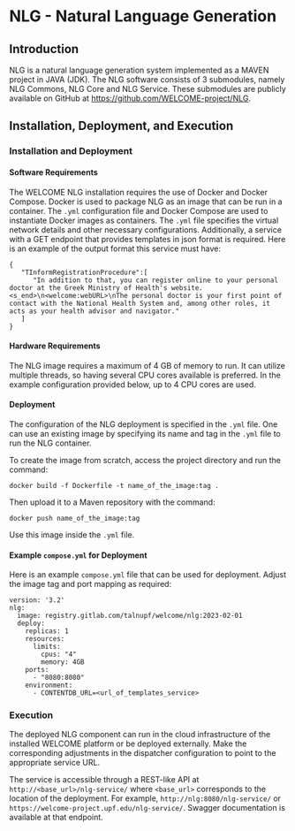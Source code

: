 # NLG - Natural Language Generation

## Introduction

NLG is a natural language generation system implemented as a MAVEN project in JAVA (JDK). The NLG software consists of 3 submodules, namely NLG Commons, NLG Core and NLG Service. These submodules are publicly available on GitHub at https://github.com/WELCOME-project/NLG.

## Installation, Deployment, and Execution

### Installation and Deployment

#### Software Requirements

The WELCOME NLG installation requires the use of Docker and Docker Compose. Docker is used to package NLG as an image that can be run in a container. The `.yml` configuration file and Docker Compose are used to instantiate Docker images as containers. The `.yml` file specifies the virtual network details and other necessary configurations.
Additionally, a service with a GET endpoint that provides templates in json format is required.
Here is an example of the output format this service must have:
```
{
   "TInformRegistrationProcedure":[
      "In addition to that, you can register online to your personal doctor at the Greek Ministry of Health's website.<s_end>\n<welcome:webURL>\nThe personal doctor is your first point of contact with the National Health System and, among other roles, it acts as your health advisor and navigator."
   ]
}
``` 

#### Hardware Requirements

The NLG image requires a maximum of 4 GB of memory to run. It can utilize multiple threads, so having several CPU cores available is preferred. In the example configuration provided below, up to 4 CPU cores are used.

#### Deployment

The configuration of the NLG deployment is specified in the `.yml` file. One can use an existing image by specifying its name and tag in the `.yml` file to run the NLG container.

To create the image from scratch, access the project directory and run the command:
```
docker build -f Dockerfile -t name_of_the_image:tag .
```
Then upload it to a Maven repository with the command:
```
docker push name_of_the_image:tag
```
Use this image inside the `.yml` file.

#### Example `compose.yml` for Deployment

Here is an example `compose.yml` file that can be used for deployment. Adjust the image tag and port mapping as required:

```
version: '3.2'
nlg:
  image: registry.gitlab.com/talnupf/welcome/nlg:2023-02-01
  deploy:
    replicas: 1
    resources:
      limits:
        cpus: "4"
        memory: 4GB
    ports:
      - "8080:8080"
	environment:
      - CONTENTDB_URL=<url_of_templates_service>
```

### Execution

The deployed NLG component can run in the cloud infrastructure of the installed WELCOME platform or be deployed externally. Make the corresponding adjustments in the dispatcher configuration to point to the appropriate service URL.

The service is accessible through a REST-like API at `http://<base_url>/nlg-service/` where `<base_url>` corresponds to the location of the deployment. For example, `http://nlg:8080/nlg-service/` or `https://welcome-project.upf.edu/nlg-service/`. Swagger documentation is available at that endpoint.